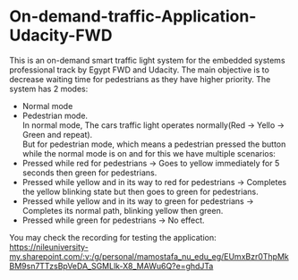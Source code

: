 # On-demand-traffic-Application-Udacity-FWD

This is an on-demand smart traffic light system for the embedded systems professional track by Egypt FWD and Udacity. The main objective is to decrease waiting time for pedestrians as they have higher priority.  The system has 2 modes: 
* Normal mode
* Pedestrian mode.  
In normal mode, The cars traffic light operates normally(Red -> Yello -> Green and repeat).  
But for pedestrian mode, which means a pedestrian pressed the button while the normal mode is on and for this we have multiple scenarios:
* Pressed while red for pedestrians -> Goes to yellow immediately for 5 seconds then green for pedestrians.
* Pressed while yellow and in its way to red for pedestrians -> Completes the  yellow blinking state but then goes to green for pedestrians.
* Pressed while yellow and in its way to green for pedestrians -> Completes its normal path, blinking yellow then green. 
* Pressed while green for pedestrians -> No effect.


You may check the recording for testing the application:  
https://nileuniversity-my.sharepoint.com/:v:/g/personal/mamostafa_nu_edu_eg/EUmxBzr0ThpMkBM9sn7TTzsBpVeDA_SGMLlk-X8_MAWu6Q?e=ghdJTa

